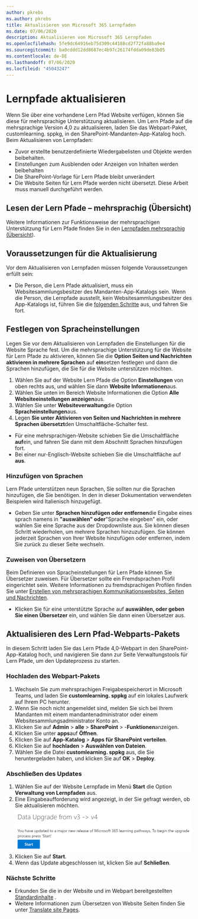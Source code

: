 ```yaml
---
author: pkrebs
ms.author: pkrebs
title: Aktualisieren von Microsoft 365 Lernpfaden
ms.date: 07/06/2020
description: Aktualisieren von Microsoft 365 Lernpfaden
ms.openlocfilehash: 5fe9dc64916eb75d309c44188cd2f72fa88ba9e4
ms.sourcegitcommit: ba0cddd12dd8687ec4b97c26174fdda09de83b05
ms.contentlocale: de-DE
ms.lasthandoff: 07/06/2020
ms.locfileid: "45043247"
---
```

# <a name="update-learning-pathways"></a>Lernpfade aktualisieren
Wenn Sie über eine vorhandene Lern Pfad Website verfügen, können Sie diese für mehrsprachige Unterstützung aktualisieren. Um Lern Pfade auf die mehrsprachige Version 4,0 zu aktualisieren, laden Sie das Webpart-Paket, customlearning. sppkg, in den SharePoint-Mandanten-App-Katalog hoch. Beim Aktualisieren von Lernpfaden:  

- Zuvor erstellte benutzerdefinierte Wiedergabelisten und Objekte werden beibehalten.
- Einstellungen zum Ausblenden oder Anzeigen von Inhalten werden beibehalten
- Die SharePoint-Vorlage für Lern Pfade bleibt unverändert
- Die Website Seiten für Lern Pfade werden nicht übersetzt. Diese Arbeit muss manuell durchgeführt werden.

## <a name="read-the-learning-pathways-multilingual-overview"></a>Lesen der Lern Pfade – mehrsprachig (Übersicht)
Weitere Informationen zur Funktionsweise der mehrsprachigen Unterstützung für Lern Pfade finden Sie in den [Lernpfaden mehrsprachig (Übersicht](custom_overview.md)). 

## <a name="prerequisites-to-update"></a>Voraussetzungen für die Aktualisierung
Vor dem Aktualisieren von Lernpfaden müssen folgende Voraussetzungen erfüllt sein:
- Die Person, die Lern Pfade aktualisiert, muss ein Websitesammlungsbesitzer des Mandanten-App-Katalogs sein. Wenn die Person, die Lernpfade ausstellt, kein Websitesammlungsbesitzer des App-Katalogs ist, führen Sie die [folgenden Schritte](addappadmin.md) aus, und fahren Sie fort. 

## <a name="set-language-settings"></a>Festlegen von Spracheinstellungen 
Legen Sie vor dem Aktualisieren von Lernpfaden die Einstellungen für die Website Sprache fest. Um die mehrsprachige Unterstützung für die Website für Lern Pfade zu aktivieren, können Sie die **Option Seiten und Nachrichten aktivieren in mehrere Sprachen** auf **ein**setzen festlegen und dann die Sprachen hinzufügen, die Sie für die Website unterstützen möchten.
1.  Wählen Sie auf der Website Lern Pfade die Option **Einstellungen** von oben rechts aus, und wählen Sie dann **Website Informationen**aus.
2.  Wählen Sie unten im Bereich Website Informationen die Option **Alle Websiteeinstellungen anzeigen**aus.
3.  Wählen Sie unter **Websiteverwaltung**die Option **Spracheinstellungen**aus.
4.  Legen **Sie unter Aktivieren von Seiten und Nachrichten in mehrere Sprachen übersetzt**den Umschaltfläche-Schalter fest. 
- Für eine mehrsprachigen-Website schieben Sie die Umschaltfläche **auf**ein, und fahren Sie dann mit dem Abschnitt Sprachen hinzufügen fort. 
- Bei einer nur-Englisch-Website schieben Sie die Umschaltfläche auf **aus**.

### <a name="add-languages"></a>Hinzufügen von Sprachen
Lern Pfade unterstützen neun Sprachen, Sie sollten nur die Sprachen hinzufügen, die Sie benötigen. In den in dieser Dokumentation verwendeten Beispielen wird Italienisch hinzugefügt. 
- Geben Sie unter **Sprachen hinzufügen oder entfernen**die Eingabe eines sprach namens in **"auswählen" oder**"Sprache eingeben" ein, oder wählen Sie eine Sprache aus der Dropdownliste aus. Sie können diesen Schritt wiederholen, um mehrere Sprachen hinzuzufügen. Sie können jederzeit Sprachen von Ihrer Website hinzufügen oder entfernen, indem Sie zurück zu dieser Seite wechseln.
 
### <a name="assign-translators"></a>Zuweisen von Übersetzern
Beim Definieren von Spracheinstellungen für Lern Pfade können Sie Übersetzer zuweisen. Für Übersetzer sollte ein Fremdsprachen Profil eingerichtet sein. Weitere Informationen zu fremdsprachigen Profilen finden Sie unter [Erstellen von mehrsprachigen Kommunikationswebsites, Seiten und Nachrichten](https://support.office.com/article/2bb7d610-5453-41c6-a0e8-6f40b3ed750c).  
- Klicken Sie für eine unterstützte Sprache auf **auswählen, oder geben Sie einen Übersetzer** ein, und wählen Sie dann einen Übersetzer aus. 

## <a name="update-the-learning-pathways-web-part-package"></a>Aktualisieren des Lern Pfad-Webparts-Pakets
In diesem Schritt laden Sie das Lern Pfade 4,0-Webpart in den SharePoint-App-Katalog hoch, und navigieren Sie dann zur Seite Verwaltungstools für Lern Pfade, um den Updateprozess zu starten.

### <a name="upload-the-web-part-package"></a>Hochladen des Webpart-Pakets
1.  Wechseln Sie zum mehrsprachigen Freigabespeicherort in Microsoft Teams, und laden Sie **customlearning. sppkg** auf ein lokales Laufwerk auf Ihrem PC herunter. 
2.  Wenn Sie noch nicht angemeldet sind, melden Sie sich bei Ihrem Mandanten mit einem mandantenadministrator oder einem Websitesammlungsadministrator Konto an. 
3.  Klicken Sie auf **Admin**  >  **alle**  >  **SharePoint**  >  -**Funktionen**anzeigen. 
4.  Klicken Sie unter **apps**auf **Öffnen**. 
5.  Klicken Sie auf **App-Katalog**  >  **Apps für SharePoint verteilen**. 
6.  Klicken Sie auf **hochladen**  >  **Auswählen von Dateien**. 
7.  Wählen Sie die Datei **customlearning. sppkg** aus, die Sie heruntergeladen haben, und klicken Sie auf **OK**  >  **Deploy**. 

### <a name="complete-the-update"></a>Abschließen des Updates
1.  Wählen Sie auf der Website Lernpfade im Menü **Start** die Option **Verwaltung von Lernpfaden** aus. 
2.  Eine Eingabeaufforderung wird angezeigt, in der Sie gefragt werden, ob Sie aktualisieren möchten. 
![custom_update_adminprompt_ml.png](media/custom_update_adminprompt_ml.png)
3.  Klicken Sie auf **Start**. 
4. Wenn das Update abgeschlossen ist, klicken Sie auf **Schließen**. 

### <a name="next-steps"></a>Nächste Schritte
- Erkunden Sie die in der Website und im Webpart bereitgestellten [Standardinhalte](custom_exploresite.md) .
- Weitere Informationen zum Übersetzen von Website Seiten finden Sie unter [Translate site Pages](custom_translate_page_ml.md). 

